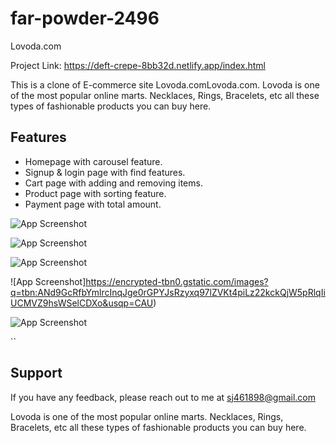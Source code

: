 # far-powder-2496


Lovoda.com

Project Link: https://deft-crepe-8bb32d.netlify.app/index.html


This is a clone of E-commerce site Lovoda.comLovoda.com. Lovoda is one of the most popular online marts. Necklaces, Rings, Bracelets, etc all these types of fashionable products you can buy here.


## Features

- Homepage with carousel feature.
- Signup & login page with find features.
- Cart page with adding and removing items.
- Product page with sorting feature.
- Payment page with total amount.



![App Screenshot](https://cdn.shopify.com/s/files/1/0752/3829/t/5/assets/slide_3.jpg?v=8977848654688169931606448848)



![App Screenshot](https://cdn.shopify.com/s/files/1/0627/7388/7215/files/13122-2_1500x.jpg?v=1645120932)


![App Screenshot](http://cdn.shopify.com/s/files/1/0056/0224/6738/products/52253_2image1brass6-179_1_1200x1200.jpg?v=1606675914)




![App Screenshot]https://encrypted-tbn0.gstatic.com/images?q=tbn:ANd9GcRfbYmlrcInqJge0rGPYJsRzyxq97lZVKt4piLz22kckQjW5pRlqIiUCMVZ9hsWSelCDXo&usqp=CAU)




![App Screenshot](https://images.template.net/wp-content/uploads/2017/08/Website-Template-with-a-Catalog-for-Jewelry.jpg)


``


## Support

If you have any feedback, please reach out to me at sj461898@gmail.com




Lovoda is one of the most popular online marts. Necklaces, Rings, Bracelets, etc all these types of fashionable products you can buy here.


                                

